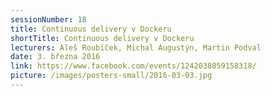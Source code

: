 ```yaml
---
sessionNumber: 18
title: Continuous delivery v Dockeru
shortTitle: Continuous delivery v Dockeru
lecturers: Aleš Roubíček, Michal Augustýn, Martin Podval
date: 3. března 2016
link: https://www.facebook.com/events/1242038059158318/
picture: /images/posters-small/2016-03-03.jpg
---
```

